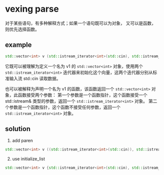 # vexing parse

对于某些语句，有多种解释方式；如果一个语句既可以为对象，
又可以是函数，则优先选择函数。

## example

```c++
std::vector<int> v (std::istream_iterator<int>(std::cin), std::istream_iterator<int>());
```

它既可以被理解为定义一个名为 v1 的 `std::vector<int>` 对象，使用两个 `std::istream_iterator<int>` 迭代器来初始化这个向量，这两个迭代器分别从标准输入流 std::cin 读取数据。

也可以被解释为声明一个名为 v1 的函数，该函数返回一个 `std::vector<int>` 对象，此函数接受两个参数：
第一个参数是一个函数指针，这个函数接受一个 std::istream& 类型的参数，返回一个 `std::istream_iterator<int>` 对象。
第二个参数是一个函数指针，这个函数不接受任何参数，返回一个 `std::istream_iterator<int>` 对象。

## solution

1. add paren

```c++
std::vector<int> v ((std::istream_iterator<int>(std::cin)), std::istream_iterator<int>());
```

2. use initialize_list

```c++
std::vector<int> v {std::istream_iterator<int>(std::cin), std::istream_iterator<int>()};
```
